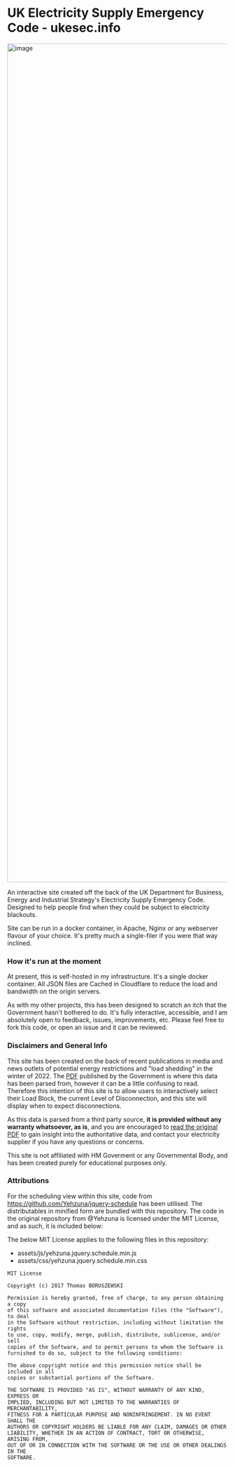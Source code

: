 # UK Electricity Supply Emergency Code - ukesec.info

<img width="1913" alt="image" src="https://user-images.githubusercontent.com/2808874/197845888-34dca3a2-b2d7-43ab-be68-b1f811a5fb55.png">

An interactive site created off the back of the UK Department for Business, Energy and Industrial Strategy's Electricity Supply Emergency Code. Designed to help people find when they could be subject to electricity blackouts.

Site can be run in a docker container, in Apache, Nginx or any webserver flavour of your choice. It's pretty much a single-filer if you were that way inclined.

### How it's run at the moment
At present, this is self-hosted in my infrastructure. It's a single docker container. All JSON files are Cached in Cloudflare to reduce the load and bandwidth on the origin servers.

As with my other projects, this has been designed to scratch an itch that the Government hasn't bothered to do. It's fully interactive, accessible, and I am absolutely open to feedback, issues, improvements, etc. Please feel free to fork this code, or open an issue and it can be reviewed.

### Disclaimers and General Info

This site has been created on the back of recent publications in media and news outlets of potential energy restrictions and "load shedding" in the winter of 2022. The [PDF](https://www.gov.uk/government/publications/electricity-supply-emergency-code) published by the Government is where this data has been parsed from, however it can be a little confusing to read. Therefore this intention of this site is to allow users to interactively select their Load Block, the current Level of Disconnection, and this site will display when to expect disconnections.

As this data is parsed from a third party source, **it is provided without any warranty whatsoever, as is**, and you are encouraged to [read the original PDF](https://www.gov.uk/government/publications/electricity-supply-emergency-code) to gain insight into the authoritative data, and contact your electricity supplier if you have any questions or concerns.

This site is not affiliated with HM Goverment or any Governmental Body, and has been created purely for educational purposes only.

### Attributions

For the scheduling view within this site, code from https://github.com/Yehzuna/jquery-schedule has been utilised. The distributables in minified form are bundled with this repository. The code in the original repository from @Yehzuna is licensed under the MIT License, and as such, it is included below:

The below MIT License applies to the following files in this repository:

* assets/js/yehzuna.jquery.schedule.min.js
* assets/css/yehzuna.jquery.schedule.min.css

```
MIT License

Copyright (c) 2017 Thomas BORUSZEWSKI

Permission is hereby granted, free of charge, to any person obtaining a copy
of this software and associated documentation files (the "Software"), to deal
in the Software without restriction, including without limitation the rights
to use, copy, modify, merge, publish, distribute, sublicense, and/or sell
copies of the Software, and to permit persons to whom the Software is
furnished to do so, subject to the following conditions:

The above copyright notice and this permission notice shall be included in all
copies or substantial portions of the Software.

THE SOFTWARE IS PROVIDED "AS IS", WITHOUT WARRANTY OF ANY KIND, EXPRESS OR
IMPLIED, INCLUDING BUT NOT LIMITED TO THE WARRANTIES OF MERCHANTABILITY,
FITNESS FOR A PARTICULAR PURPOSE AND NONINFRINGEMENT. IN NO EVENT SHALL THE
AUTHORS OR COPYRIGHT HOLDERS BE LIABLE FOR ANY CLAIM, DAMAGES OR OTHER
LIABILITY, WHETHER IN AN ACTION OF CONTRACT, TORT OR OTHERWISE, ARISING FROM,
OUT OF OR IN CONNECTION WITH THE SOFTWARE OR THE USE OR OTHER DEALINGS IN THE
SOFTWARE.
```
